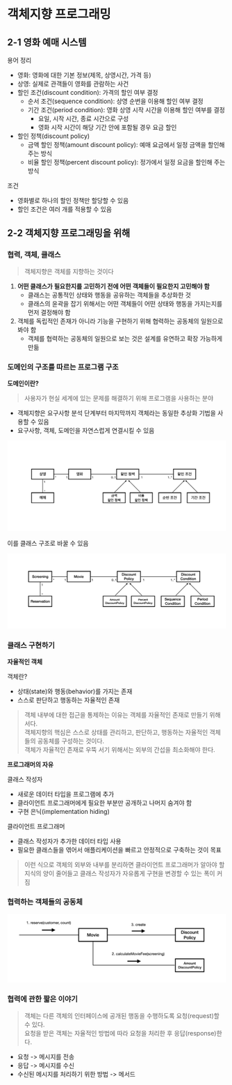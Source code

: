 # 객체지향 프로그래밍

## 2-1 영화 예매 시스템

용어 정리
- 영화: 영화에 대한 기본 정보(제목, 상영시간, 가격 등)
- 상영: 실제로 관객들이 영화를 관람하는 사건
- 할인 조건(discount condition): 가격의 할인 여부 결정
  - 순서 조건(sequence condition): 상영 순번을 이용해 할인 여부 결정
  - 기간 조건(period condition): 영화 상영 시작 시간을 이용해 할인 여부를 결정
    - 요일, 시작 시간, 종료 시간으로 구성
    - 영화 시작 시간이 해당 기간 안에 포함될 경우 요금 할인
- 할인 정책(discount policy)
  - 금액 할인 정책(amount discount policy): 예매 요금에서 일정 금액을 할인해주는 방식
  - 비율 할인 정책(percent discount policy): 정가에서 일정 요금을 할인해 주는 방식

조건
- 영화별로 하나의 할인 정책만 할당할 수 있음
- 할인 조건은 여러 개를 적용할 수 있음

## 2-2 객체지향 프로그래밍을 위해

### 협력, 객체, 클래스

> 객체지향은 객체를 지향하는 것이다

1. **어떤 클래스가 필요한지를 고민하기 전에 어떤 객체들이 필요한지 고민해야 함**
   - 클래스는 공통적인 상태와 행동을 공유하는 객체들을 추상화한 것
   - 클래스의 윤곽을 잡기 위해서는 어떤 객체들이 어떤 상태와 행동을 가지는지를 먼저 결정해야 함
2. 객체를 독립적인 존재가 아니라 기능을 구현하기 위해 협력하는 공동체의 일원으로 봐야 함
   - 객체를 협력하는 공동체의 일원으로 보는 것은 설계를 유연하고 확장 가능하게 만듦

### 도메인의 구조를 따르는 프로그램 구조

**도메인이란?**
> 사용자가 현실 세계에 있는 문제를 해결하기 위해 프로그램을 사용하는 분야

- 객체지향은 요구사항 분석 단계부터 마지막까지 객체라는 동일한 추상화 기법을 사용할 수 있음
- 요구사항, 객체, 도메인을 자연스럽게 연결시킬 수 있음

![img.png](image/1.png)

이를 클래스 구조로 바꿀 수 있음

![img.png](image/2.png)

### 클래스 구현하기

**자율적인 객체**

객체란?
- 상태(state)와 행동(behavior)를 가지는 존재
- 스스로 판단하고 행동하는 자율적인 존재

> 객체 내부에 대한 접근을 통제하는 이유는 객체를 자율적인 존재로 만들기 위해서다.<br>
> 객체지향의 핵심은 스스로 상태를 관리하고, 판단하고, 행동하는 자율적인 객체들의 공동체를 구성하는 것이다. <br>
> 객체가 자율적인 존재로 우뚝 서기 위해서는 외부의 간섭을 최소화해야 한다.

**프로그래머의 자유**

클래스 작성자
- 새로운 데이터 타입을 프로그램에 추가
- 클라이언트 프로그래머에게 필요한 부분만 공개하고 나머지 숨겨야 함
- 구현 은닉(implementation hiding)

클라이언트 프로그래머
- 클래스 작성자가 추가한 데이터 타입 사용
- 필요한 클래스들을 엮어서 애플리케이션을 빠르고 안정적으로 구축하는 것이 목표

> 이런 식으로 객체의 외부와 내부를 분리하면 클라이언트 프로그래머가 알아야 할 지식의 양이 줄어들고 클래스 작성자가 자유롭게 구현을 변경할 수 있는 폭이 커짐

### 협력하는 객체들의 공동체

![img.png](image/3.png)

### 협력에 관한 짧은 이야기

> 객체는 다른 객체의 인터페이스에 공개된 행동을 수행하도록 요청(request)할 수 있다.<br>
> 요청을 받은 객체는 자율적인 방법에 따라 요청을 처리한 후 응답(response)한다.

- 요청 -> 메시지를 전송
- 응답 -> 메시지를 수신
- 수신된 메시지를 처리하기 위한 방법 -> 메서드

